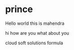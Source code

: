 # prince
Hello world
this is mahendra


hi how are you
what about you

cloud soft solutions
formula
